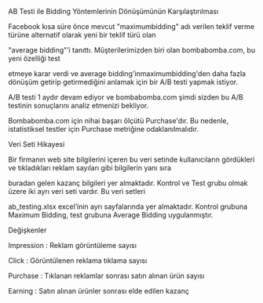 AB Testi ile Bidding Yöntemlerinin Dönüşümünün Karşılaştırılması

Facebook kısa süre önce mevcut "maximumbidding" adı verilen teklif verme türüne alternatif olarak yeni bir teklif türü olan

"average bidding"’i tanıttı. Müşterilerimizden biri olan bombabomba.com, bu yeni özelliği test

etmeye karar verdi ve average bidding'inmaximumbidding'den daha fazla dönüşüm getirip getirmediğini anlamak için bir A/B testi yapmak istiyor.

A/B testi 1 aydır devam ediyor ve bombabomba.com şimdi sizden bu A/B testinin sonuçlarını analiz etmenizi bekliyor.

Bombabomba.com için nihai başarı ölçütü Purchase'dır. Bu nedenle, istatistiksel testler için Purchase metriğine odaklanılmalıdır.

Veri Seti Hikayesi

Bir firmanın web site bilgilerini içeren bu veri setinde kullanıcıların gördükleri ve tıkladıkları reklam sayıları gibi bilgilerin yanı sıra

buradan gelen kazanç bilgileri yer almaktadır. Kontrol ve Test grubu olmak üzere iki ayrı veri seti vardır. Bu veri setleri

ab_testing.xlsx excel’inin ayrı sayfalarında yer almaktadır. Kontrol grubuna Maximum Bidding, test grubuna Average Bidding uygulanmıştır.

Değişkenler

Impression : Reklam görüntüleme sayısı

Click : Görüntülenen reklama tıklama sayısı

Purchase : Tıklanan reklamlar sonrası satın alınan ürün sayısı

Earning : Satın alınan ürünler sonrası elde edilen kazanç
